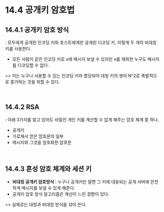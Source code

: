 # 14.4 공개키 암호법

## 14.4.1 공개키 암호 방식
 : 모두에게 공개된 인코딩 키와 호스트에게만 공개된 디코딩 키, 이렇게 두 개의 비대칭 키를 사용한다.

- 모든 사람이 같은 인코딩 키로 x에 메시지 보낼 수 있지만 x를 제외한 누구도 메시지를 디코딩할 수 없다.

=> 이는 누구나 사용할 수 있는 인코딩 키파 할당되어 대칭 키의 쌍이 N^2로 폭발적으로 증가하는 것을 피할 수 있다.

<br/>

## 14.4.2 RSA
 : 아래 3가지를 알고 있어도 비밀인 개인 키를 계산할 수 없게 해주는 암호 체계 중 하나.

 - 공개키
 - 가로채서 얻은 암호문의 일부
 - 메시지와 그것을 암호화한 암호문

<br/>

## 14.4.3 혼성 암호 체계와 세션 키
- <b>비대칭 공개키 암호방식</b> : 누구나 공개키만 알면 그 키에 대응되는 공개 서버에 안전하게 메시지를 보낼 수 있게 해준다.
- 공개키 암호 방식 알고리즘은 계산이 느린 경향이 있다.

=> 실제로는 대칭과 비대칭 방식을 섞어 쓴다. 